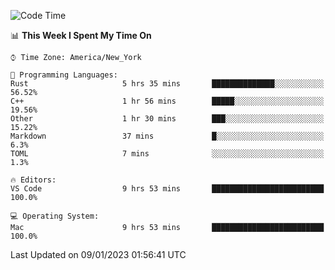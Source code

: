 <!--START_SECTION:waka-->
![Code Time](http://img.shields.io/badge/Code%20Time-31%20hrs%2059%20mins-blue)

📊 **This Week I Spent My Time On** 

```text
⌚︎ Time Zone: America/New_York

💬 Programming Languages: 
Rust                     5 hrs 35 mins       ██████████████░░░░░░░░░░░   56.52% 
C++                      1 hr 56 mins        █████░░░░░░░░░░░░░░░░░░░░   19.56% 
Other                    1 hr 30 mins        ███░░░░░░░░░░░░░░░░░░░░░░   15.22% 
Markdown                 37 mins             █░░░░░░░░░░░░░░░░░░░░░░░░   6.3% 
TOML                     7 mins              ░░░░░░░░░░░░░░░░░░░░░░░░░   1.3%

🔥 Editors: 
VS Code                  9 hrs 53 mins       █████████████████████████   100.0%

💻 Operating System: 
Mac                      9 hrs 53 mins       █████████████████████████   100.0%

```


 Last Updated on 09/01/2023 01:56:41 UTC
<!--END_SECTION:waka-->
